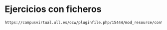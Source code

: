 # Ejercicios con ficheros
```
https://campusvirtual.ull.es/ocw/pluginfile.php/15444/mod_resource/content/1/Tema%205.%20Manejo%20de%20ficheros%20en%20Java.pdf
``` 

